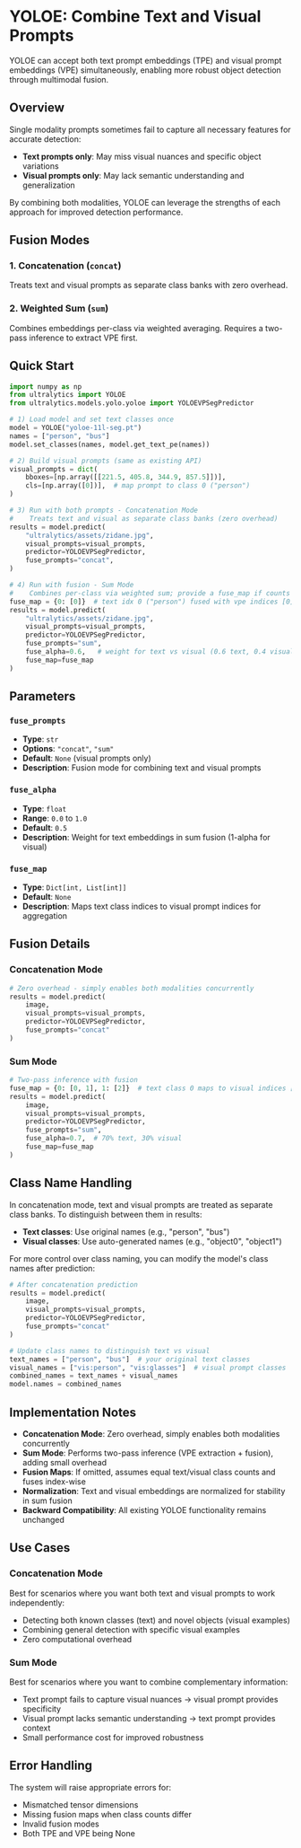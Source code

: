 # YOLOE: Combine Text and Visual Prompts

YOLOE can accept both text prompt embeddings (TPE) and visual prompt embeddings (VPE) simultaneously, enabling more robust object detection through multimodal fusion.

## Overview

Single modality prompts sometimes fail to capture all necessary features for accurate detection:
- **Text prompts only**: May miss visual nuances and specific object variations
- **Visual prompts only**: May lack semantic understanding and generalization

By combining both modalities, YOLOE can leverage the strengths of each approach for improved detection performance.

## Fusion Modes

### 1. Concatenation (`concat`)
Treats text and visual prompts as separate class banks with zero overhead.

### 2. Weighted Sum (`sum`)
Combines embeddings per-class via weighted averaging. Requires a two-pass inference to extract VPE first.

## Quick Start

```python
import numpy as np
from ultralytics import YOLOE
from ultralytics.models.yolo.yoloe import YOLOEVPSegPredictor

# 1) Load model and set text classes once
model = YOLOE("yoloe-11l-seg.pt")
names = ["person", "bus"]
model.set_classes(names, model.get_text_pe(names))

# 2) Build visual prompts (same as existing API)
visual_prompts = dict(
    bboxes=[np.array([[221.5, 405.8, 344.9, 857.5]])],
    cls=[np.array([0])],  # map prompt to class 0 ("person")
)

# 3) Run with both prompts - Concatenation Mode
#    Treats text and visual as separate class banks (zero overhead)
results = model.predict(
    "ultralytics/assets/zidane.jpg",
    visual_prompts=visual_prompts,
    predictor=YOLOEVPSegPredictor,
    fuse_prompts="concat",
)

# 4) Run with fusion - Sum Mode 
#    Combines per-class via weighted sum; provide a fuse_map if counts differ
fuse_map = {0: [0]}  # text idx 0 ("person") fused with vpe indices [0]
results = model.predict(
    "ultralytics/assets/zidane.jpg",
    visual_prompts=visual_prompts,
    predictor=YOLOEVPSegPredictor,
    fuse_prompts="sum",
    fuse_alpha=0.6,   # weight for text vs visual (0.6 text, 0.4 visual)
    fuse_map=fuse_map
)
```

## Parameters

### `fuse_prompts`
- **Type**: `str`
- **Options**: `"concat"`, `"sum"`
- **Default**: `None` (visual prompts only)
- **Description**: Fusion mode for combining text and visual prompts

### `fuse_alpha`
- **Type**: `float`
- **Range**: `0.0` to `1.0`
- **Default**: `0.5`
- **Description**: Weight for text embeddings in sum fusion (1-alpha for visual)

### `fuse_map`
- **Type**: `Dict[int, List[int]]`
- **Default**: `None`
- **Description**: Maps text class indices to visual prompt indices for aggregation

## Fusion Details

### Concatenation Mode
```python
# Zero overhead - simply enables both modalities concurrently
results = model.predict(
    image,
    visual_prompts=visual_prompts,
    predictor=YOLOEVPSegPredictor,
    fuse_prompts="concat"
)
```

### Sum Mode
```python
# Two-pass inference with fusion
fuse_map = {0: [0, 1], 1: [2]}  # text class 0 maps to visual indices [0,1]
results = model.predict(
    image,
    visual_prompts=visual_prompts,
    predictor=YOLOEVPSegPredictor,
    fuse_prompts="sum",
    fuse_alpha=0.7,  # 70% text, 30% visual
    fuse_map=fuse_map
)
```

## Class Name Handling

In concatenation mode, text and visual prompts are treated as separate class banks. To distinguish between them in results:

- **Text classes**: Use original names (e.g., "person", "bus") 
- **Visual classes**: Use auto-generated names (e.g., "object0", "object1")

For more control over class naming, you can modify the model's class names after prediction:

```python
# After concatenation prediction
results = model.predict(
    image,
    visual_prompts=visual_prompts,
    predictor=YOLOEVPSegPredictor,
    fuse_prompts="concat"
)

# Update class names to distinguish text vs visual
text_names = ["person", "bus"]  # your original text classes
visual_names = ["vis:person", "vis:glasses"]  # visual prompt classes
combined_names = text_names + visual_names
model.names = combined_names
```

## Implementation Notes

- **Concatenation Mode**: Zero overhead, simply enables both modalities concurrently
- **Sum Mode**: Performs two-pass inference (VPE extraction + fusion), adding small overhead
- **Fusion Maps**: If omitted, assumes equal text/visual class counts and fuses index-wise
- **Normalization**: Text and visual embeddings are normalized for stability in sum fusion
- **Backward Compatibility**: All existing YOLOE functionality remains unchanged

## Use Cases

### Concatenation Mode
Best for scenarios where you want both text and visual prompts to work independently:
- Detecting both known classes (text) and novel objects (visual examples)
- Combining general detection with specific visual examples
- Zero computational overhead

### Sum Mode  
Best for scenarios where you want to combine complementary information:
- Text prompt fails to capture visual nuances → visual prompt provides specificity
- Visual prompt lacks semantic understanding → text prompt provides context
- Small performance cost for improved robustness

## Error Handling

The system will raise appropriate errors for:
- Mismatched tensor dimensions
- Missing fusion maps when class counts differ
- Invalid fusion modes
- Both TPE and VPE being None
